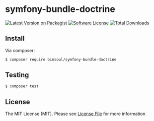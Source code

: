 # symfony-bundle-doctrine

[![Latest Version on Packagist][ico-version]][link-packagist]
[![Software License][ico-license]](LICENSE.md)
[![Total Downloads][ico-downloads]][link-downloads]

## Install

Via composer:

``` bash
$ composer require binsoul/symfony-bundle-doctrine
```

## Testing

``` bash
$ composer test
```

## License

The MIT License (MIT). Please see [License File](LICENSE.md) for more information.

[ico-version]: https://img.shields.io/packagist/v/binsoul/symfony-bundle-doctrine.svg?style=flat-square
[ico-license]: https://img.shields.io/badge/license-MIT-brightgreen.svg?style=flat-square
[ico-downloads]: https://img.shields.io/packagist/dt/binsoul/symfony-bundle-doctrine.svg?style=flat-square

[link-packagist]: https://packagist.org/packages/binsoul/symfony-bundle-doctrine
[link-downloads]: https://packagist.org/packages/binsoul/symfony-bundle-doctrine
[link-author]: https://github.com/binsoul
